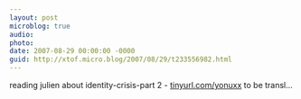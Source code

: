 ```yaml
---
layout: post
microblog: true
audio: 
photo: 
date: 2007-08-29 00:00:00 -0000
guid: http://xtof.micro.blog/2007/08/29/t233556982.html
---
```

reading julien about identity-crisis-part 2 - [tinyurl.com/yonuxx](http://tinyurl.com/yonuxx) to be transl...
